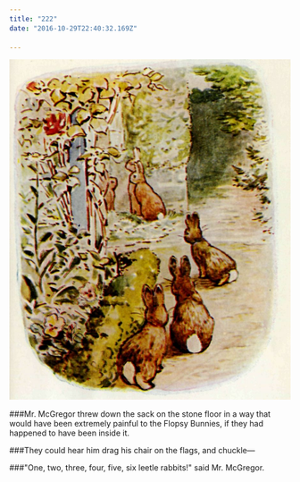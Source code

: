 ```yaml
---
title: "222"
date: "2016-10-29T22:40:32.169Z"

---
```


![Benjamin Bunny and Peter Rabbit](./23.jpg)

###Mr. McGregor threw down the sack on the stone floor in a way that would have been extremely painful to the Flopsy Bunnies, if they had happened to have been inside it.

###They could hear him drag his chair on the flags, and chuckle—

###"One, two, three, four, five, six leetle rabbits!" said Mr. McGregor.

